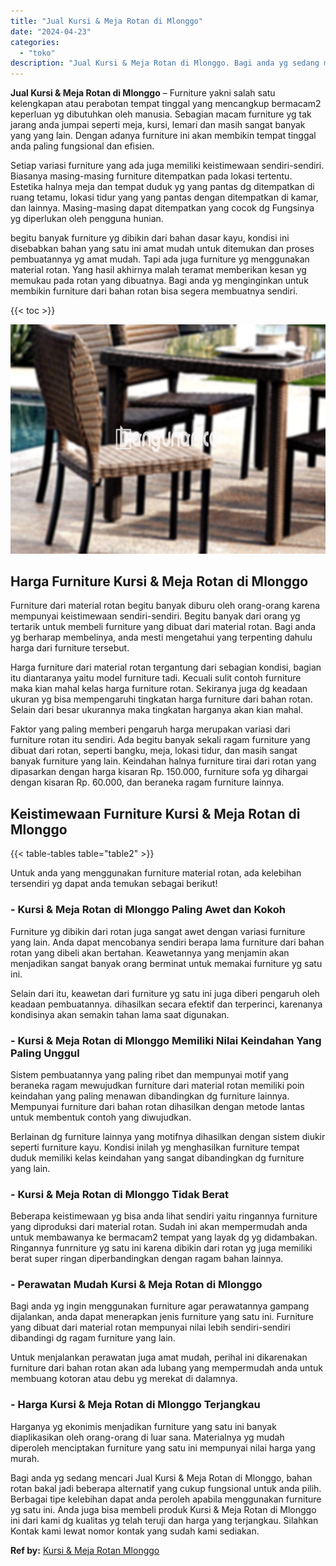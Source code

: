 ```yaml
---
title: "Jual Kursi & Meja Rotan di Mlonggo"
date: "2024-04-23"
categories: 
  - "toko"
description: "Jual Kursi & Meja Rotan di Mlonggo. Bagi anda yg sedang mencari Jual Kursi & Meja Rotan di Mlonggo, bahan rotan bakal jadi beberapa alternatif yang cukup fun..."
---
```


**Jual Kursi & Meja Rotan di Mlonggo** – Furniture yakni salah satu kelengkapan atau perabotan tempat tinggal yang mencangkup bermacam2 keperluan yg dibutuhkan oleh manusia. Sebagian macam furniture yg tak jarang anda jumpai seperti meja, kursi, lemari dan masih sangat banyak yang yang lain. Dengan adanya furniture ini akan membikin tempat tinggal anda paling fungsional dan efisien.

Setiap variasi furniture yang ada juga memiliki keistimewaan sendiri-sendiri. Biasanya masing-masing furniture ditempatkan pada lokasi tertentu. Estetika halnya meja dan tempat duduk yg yang pantas dg ditempatkan di ruang tetamu, lokasi tidur yang yang pantas dengan ditempatkan di kamar, dan lainnya. Masing-masing dapat ditempatkan yang cocok dg Fungsinya yg diperlukan oleh pengguna hunian.

begitu banyak furniture yg dibikin dari bahan dasar kayu, kondisi ini disebabkan bahan yang satu ini amat mudah untuk ditemukan dan proses pembuatannya yg amat mudah. Tapi ada juga furniture yg menggunakan material rotan. Yang hasil akhirnya malah teramat memberikan kesan yg memukau pada rotan yang dibuatnya. Bagi anda yg menginginkan untuk membikin furniture dari bahan rotan bisa segera membuatnya sendiri.

{{< toc >}}

![Jual Kursi & Meja Rotan di Mlonggo](/images/kursi-meja-rotan-murah12.png)

## Harga Furniture Kursi & Meja Rotan di Mlonggo

Furniture dari material rotan begitu banyak diburu oleh orang-orang karena mempunyai keistimewaan sendiri-sendiri. Begitu banyak dari orang yg tertarik untuk membeli furniture yang dibuat dari material rotan. Bagi anda yg berharap membelinya, anda mesti mengetahui yang terpenting dahulu harga dari furniture tersebut.

Harga furniture dari material rotan tergantung dari sebagian kondisi, bagian itu diantaranya yaitu model furniture tadi. Kecuali sulit contoh furniture maka kian mahal kelas harga furniture rotan. Sekiranya juga dg keadaan ukuran yg bisa mempengaruhi tingkatan harga furniture dari bahan rotan. Selain dari besar ukurannya maka tingkatan harganya akan kian mahal.

Faktor yang paling memberi pengaruh harga merupakan variasi dari furniture rotan itu sendiri. Ada begitu banyak sekali ragam furniture yang dibuat dari rotan, seperti bangku, meja, lokasi tidur, dan masih sangat banyak furniture yang lain. Keindahan halnya furniture tirai dari rotan yang dipasarkan dengan harga kisaran Rp. 150.000, furniture sofa yg dihargai dengan kisaran Rp. 60.000, dan beraneka ragam furniture lainnya.

## Keistimewaan Furniture Kursi & Meja Rotan di Mlonggo

{{< table-tables table="table2" >}}

Untuk anda yang menggunakan furniture material rotan, ada kelebihan tersendiri yg dapat anda temukan sebagai berikut!

### \- Kursi & Meja Rotan di Mlonggo Paling Awet dan Kokoh

Furniture yg dibikin dari rotan juga sangat awet dengan variasi furniture yang lain. Anda dapat mencobanya sendiri berapa lama furniture dari bahan rotan yang dibeli akan bertahan. Keawetannya yang menjamin akan menjadikan sangat banyak orang berminat untuk memakai furniture yg satu ini.

Selain dari itu, keawetan dari furniture yg satu ini juga diberi pengaruh oleh keadaan pembuatannya. dihasilkan secara efektif dan terperinci, karenanya kondisinya akan semakin tahan lama saat digunakan.

### \- Kursi & Meja Rotan di Mlonggo Memiliki Nilai Keindahan Yang Paling Unggul

Sistem pembuatannya yang paling ribet dan mempunyai motif yang beraneka ragam mewujudkan furniture dari material rotan memiliki poin keindahan yang paling menawan dibandingkan dg furniture lainnya. Mempunyai furniture dari bahan rotan dihasilkan dengan metode lantas untuk membentuk contoh yang diwujudkan.

Berlainan dg furniture lainnya yang motifnya dihasilkan dengan sistem diukir seperti furniture kayu. Kondisi inilah yg menghasilkan furniture tempat duduk memiliki kelas keindahan yang sangat dibandingkan dg furniture yang lain.

### \- Kursi & Meja Rotan di Mlonggo Tidak Berat

Beberapa keistimewaan yg bisa anda lihat sendiri yaitu ringannya furniture yang diproduksi dari material rotan. Sudah ini akan mempermudah anda untuk membawanya ke bermacam2 tempat yang layak dg yg didambakan. Ringannya funrniture yg satu ini karena dibikin dari rotan yg juga memiliki berat super ringan diperbandingkan dengan ragam bahan lainnya.

### \- Perawatan Mudah Kursi & Meja Rotan di Mlonggo

Bagi anda yg ingin menggunakan furniture agar perawatannya gampang dijalankan, anda dapat menerapkan jenis furniture yang satu ini. Furniture yang dibuat dari material rotan mempunyai nilai lebih sendiri-sendiri dibandingi dg ragam furniture yang lain.

Untuk menjalankan perawatan juga amat mudah, perihal ini dikarenakan furniture dari bahan rotan akan ada lubang yang mempermudah anda untuk membuang kotoran atau debu yg merekat di dalamnya.

### \- Harga Kursi & Meja Rotan di Mlonggo Terjangkau

Harganya yg ekonimis menjadikan furniture yang satu ini banyak diaplikasikan oleh orang-orang di luar sana. Materialnya yg mudah diperoleh menciptakan furniture yang satu ini mempunyai nilai harga yang murah.

Bagi anda yg sedang mencari Jual Kursi & Meja Rotan di Mlonggo, bahan rotan bakal jadi beberapa alternatif yang cukup fungsional untuk anda pilih. Berbagai tipe kelebihan dapat anda peroleh apabila menggunakan furniture yg satu ini. Anda juga bisa membeli produk Kursi & Meja Rotan di Mlonggo ini dari kami dg kualitas yg telah teruji dan harga yang terjangkau. Silahkan Kontak kami lewat nomor kontak yang sudah kami sediakan.

**Ref by:** [Kursi & Meja Rotan Mlonggo](https://id.wikipedia.org/wiki/Kursi)
